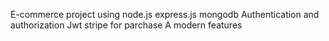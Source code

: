 E-commerce project using node.js express.js mongodb 
Authentication and authorization Jwt stripe for parchase
A modern features
